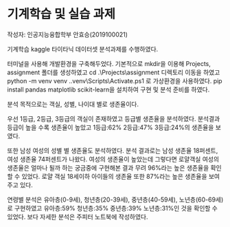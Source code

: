 # 기계학습 및 실습 과제

작성자: 인공지능융합학부 안효승(2019100021)

기계학습 kaggle 타이타닉 데이터셋 분석과제를 수행하였다.


터미널을 사용해 개발환경을 구축해두었다.
기본적으로 mkdir을 이용해 Projects, assignment 폴더를 생성하였고
cd .\Projects\assignment 디렉토리 이동을 하였고 
python -m venv venv
.\.venv\Scripts\Activate.ps1 로 가상환경을 사용하였다. 
pip install pandas matplotlib scikit-learn을 설치하여 구현 및 분석 준비를 하였다.


분석 목적으로는 객실, 성별, 나이대 별로 생존율이다.

우선 1등급, 2등급, 3등급의 객실이 존재하였고 등급별 생존율을 분석하였다. 분석결과 등급이 높을 수록 생존율이 높았고 1등급:62% 2등급:47% 3등급:24%의 생존율을 보였다.

또한 남성 여성의 성별 별 생존율도 분석하였다. 분석 결과로는 남성 생존율 18퍼센트, 여성 생존율 74퍼센트가 나왔다.
여성의 생존율이 높았는데 그렇다면 로얄객실 여성의 생존율은 얼마나 될까 하는 궁금중에 구현해본 결과 무려 96%라는 높은 생존율을 확인할 수 있었다.
로얄 객실 18세이하 아이들의 생존율 또한 87%라는 높은 생존율을 보여주고 있다.

연령별 분석은 유아층(0-9세), 청년층(20-39세), 중년층(40-59세), 노년층(60-69세)로 구현하였고
유아층:59% 청년층:35% 중년층:39% 노년층:31%인 것을 확인할 수 있었다. 보다 자세한 분석은 주피터 노트북에 작성하였다.